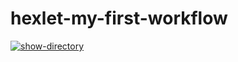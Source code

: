 # hexlet-my-first-workflow

[![show-directory](https://github.com/volond121/hexlet-my-first-workflow/actions/workflows/show-hello.yml/badge.svg)](https://github.com/volond121/hexlet-my-first-workflow/actions/workflows/show-hello.yml)

